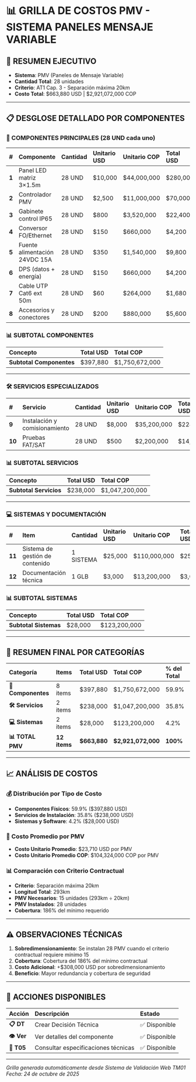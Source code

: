 # 📊 GRILLA DE COSTOS PMV - SISTEMA PANELES MENSAJE VARIABLE

## 🎯 RESUMEN EJECUTIVO
- **Sistema**: PMV (Paneles de Mensaje Variable)
- **Cantidad Total**: 28 unidades
- **Criterio**: AT1 Cap. 3 - Separación máxima 20km
- **Costo Total**: $663,880 USD | $2,921,072,000 COP

---

## 📋 DESGLOSE DETALLADO POR COMPONENTES

### **🔧 COMPONENTES PRINCIPALES (28 UND cada uno)**

| **#** | **Componente** | **Cantidad** | **Unitario USD** | **Unitario COP** | **Total USD** | **Total COP** |
|:------|:---------------|:-------------|:-----------------|:-----------------|:--------------|:--------------|
| **1** | Panel LED matriz 3×1.5m | 28 UND | $10,000 | $44,000,000 | $280,000 | $1,232,000,000 |
| **2** | Controlador PMV | 28 UND | $2,500 | $11,000,000 | $70,000 | $308,000,000 |
| **3** | Gabinete control IP65 | 28 UND | $800 | $3,520,000 | $22,400 | $98,560,000 |
| **4** | Conversor FO/Ethernet | 28 UND | $150 | $660,000 | $4,200 | $18,480,000 |
| **5** | Fuente alimentación 24VDC 15A | 28 UND | $350 | $1,540,000 | $9,800 | $43,120,000 |
| **6** | DPS (datos + energía) | 28 UND | $150 | $660,000 | $4,200 | $18,480,000 |
| **7** | Cable UTP Cat6 ext 50m | 28 UND | $60 | $264,000 | $1,680 | $7,392,000 |
| **8** | Accesorios y conectores | 28 UND | $200 | $880,000 | $5,600 | $24,640,000 |

### **📊 SUBTOTAL COMPONENTES**
| **Concepto** | **Total USD** | **Total COP** |
|:-------------|:--------------|:--------------|
| **Subtotal Componentes** | $397,880 | $1,750,672,000 |

---

### **🛠️ SERVICIOS ESPECIALIZADOS**

| **#** | **Servicio** | **Cantidad** | **Unitario USD** | **Unitario COP** | **Total USD** | **Total COP** |
|:------|:-------------|:-------------|:-----------------|:-----------------|:--------------|:--------------|
| **9** | Instalación y comisionamiento | 28 UND | $8,000 | $35,200,000 | $224,000 | $985,600,000 |
| **10** | Pruebas FAT/SAT | 28 UND | $500 | $2,200,000 | $14,000 | $61,600,000 |

### **📊 SUBTOTAL SERVICIOS**
| **Concepto** | **Total USD** | **Total COP** |
|:-------------|:--------------|:--------------|
| **Subtotal Servicios** | $238,000 | $1,047,200,000 |

---

### **💻 SISTEMAS Y DOCUMENTACIÓN**

| **#** | **Item** | **Cantidad** | **Unitario USD** | **Unitario COP** | **Total USD** | **Total COP** |
|:------|:----------|:-------------|:-----------------|:-----------------|:--------------|:--------------|
| **11** | Sistema de gestión de contenido | 1 SISTEMA | $25,000 | $110,000,000 | $25,000 | $110,000,000 |
| **12** | Documentación técnica | 1 GLB | $3,000 | $13,200,000 | $3,000 | $13,200,000 |

### **📊 SUBTOTAL SISTEMAS**
| **Concepto** | **Total USD** | **Total COP** |
|:-------------|:--------------|:--------------|
| **Subtotal Sistemas** | $28,000 | $123,200,000 |

---

## 🎯 RESUMEN FINAL POR CATEGORÍAS

| **Categoría** | **Items** | **Total USD** | **Total COP** | **% del Total** |
|:--------------|:----------|:--------------|:--------------|:----------------|
| **🔧 Componentes** | 8 items | $397,880 | $1,750,672,000 | 59.9% |
| **🛠️ Servicios** | 2 items | $238,000 | $1,047,200,000 | 35.8% |
| **💻 Sistemas** | 2 items | $28,000 | $123,200,000 | 4.2% |
| **📊 TOTAL PMV** | **12 items** | **$663,880** | **$2,921,072,000** | **100%** |

---

## 📈 ANÁLISIS DE COSTOS

### **💰 Distribución por Tipo de Costo**
- **Componentes Físicos**: 59.9% ($397,880 USD)
- **Servicios de Instalación**: 35.8% ($238,000 USD)
- **Sistemas y Software**: 4.2% ($28,000 USD)

### **🎯 Costo Promedio por PMV**
- **Costo Unitario Promedio**: $23,710 USD por PMV
- **Costo Unitario Promedio COP**: $104,324,000 COP por PMV

### **📊 Comparación con Criterio Contractual**
- **Criterio**: Separación máxima 20km
- **Longitud Total**: 293km
- **PMV Necesarios**: 15 unidades (293km ÷ 20km)
- **PMV Instalados**: 28 unidades
- **Cobertura**: 186% del mínimo requerido

---

## ⚠️ OBSERVACIONES TÉCNICAS

1. **Sobredimensionamiento**: Se instalan 28 PMV cuando el criterio contractual requiere mínimo 15
2. **Cobertura**: Cobertura del 186% del mínimo contractual
3. **Costo Adicional**: +$308,000 USD por sobredimensionamiento
4. **Beneficio**: Mayor redundancia y cobertura de seguridad

---

## 🔧 ACCIONES DISPONIBLES

| **Acción** | **Descripción** | **Estado** |
|:-----------|:----------------|:-----------|
| **📋 DT** | Crear Decisión Técnica | ✅ Disponible |
| **👁️ Ver** | Ver detalles del componente | ✅ Disponible |
| **🔧 T05** | Consultar especificaciones técnicas | ✅ Disponible |

---

*Grilla generada automáticamente desde Sistema de Validación Web TM01*
*Fecha: 24 de octubre de 2025*
